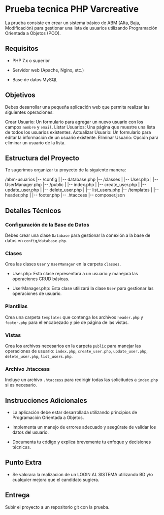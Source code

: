 # Prueba tecnica PHP Varcreative
La prueba consiste en crear un sistema básico de ABM (Alta, Baja, Modificación) para gestionar una lista de usuarios utilizando Programación Orientada a Objetos (POO).

## Requisitos

- PHP 7.x o superior

- Servidor web (Apache, Nginx, etc.)

- Base de datos MySQL

## Objetivos

Debes desarrollar una pequeña aplicación web que permita realizar las siguientes operaciones:

Crear Usuario: Un formulario para agregar un nuevo usuario con los campos `nombre` y `email`.
Listar Usuarios: Una página que muestre una lista de todos los usuarios existentes.
Actualizar Usuario: Un formulario para editar la información de un usuario existente.
Eliminar Usuario: Opción para eliminar un usuario de la lista.
 
## Estructura del Proyecto

Te sugerimos organizar tu proyecto de la siguiente manera:

/abm-usuarios
|-- /config
|   |-- database.php
|-- /classes
|   |-- User.php
|   |-- UserManager.php
|-- /public
|   |-- index.php
|   |-- create_user.php
|   |-- update_user.php
|   |-- delete_user.php
|   |-- list_users.php
|-- /templates
|   |-- header.php
|   |-- footer.php
|-- .htaccess
|-- composer.json

## Detalles Técnicos

### Configuración de la Base de Datos

Debes crear una clase `Database` para gestionar la conexión a la base de datos en `config/database.php`.

### Clases

Crea las clases `User` y `UserManager` en la carpeta `classes`.

- User.php: Esta clase representará a un usuario y manejará las operaciones CRUD básicas.

- UserManager.php: Esta clase utilizará la clase `User` para gestionar las operaciones de usuario.

### Plantillas

Crea una carpeta `templates` que contenga los archivos `header.php` y `footer.php` para el encabezado y pie de página de las vistas.

### Vistas

Crea los archivos necesarios en la carpeta `public` para manejar las operaciones de usuario: `index.php`, `create_user.php`, `update_user.php`, `delete_user.php`, `list_users.php`.

### Archivo .htaccess

Incluye un archivo `.htaccess` para redirigir todas las solicitudes a `index.php` si es necesario.

## Instrucciones Adicionales

- La aplicación debe estar desarrollada utilizando principios de Programación Orientada a Objetos.

- Implementa un manejo de errores adecuado y asegúrate de validar los datos del usuario.

- Documenta tu código y explica brevemente tu enfoque y decisiones técnicas.

## Punto Extra

- Se valorara la realizacion de un LOGIN AL SISTEMA utilizando BD y/o cualquier mejora que el candidato sugiera.

## Entrega

Subir el proyecto a un repositorio git con la prueba.
